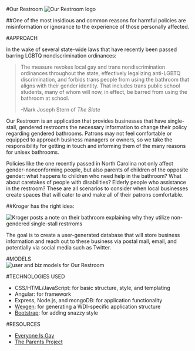 #Our Restroom
![Our Restroom logo](https://i.imgur.com/9DbFG9o.png)

##One of the most insidious and common reasons for harmful policies are misinformation or ignorance to the experience of those personally affected.


#APPROACH

In the wake of several state-wide laws that have recently been passed barring 
LGBTQ nondiscrimination ordinances:

> The measure revokes local gay and trans nondiscrimination ordinances throughout the state, 
> effectively legalizing anti-LGBTQ discrimination, and forbids trans people from using the 
> bathroom that aligns with their gender identity. That includes trans public school students, 
> many of whom will now, in effect, be barred from using the bathroom at school.  
> 
> -Mark Joseph Stern of _The Slate_

Our Restroom is an application that provides businesses that have single-stall, gendered restrooms
the necessary information to change their policy regarding gendered bathrooms. Patrons may not feel comfortable or equipped to approach business managers or owners, so we take the responsibility for getting in touch and informing them of the many reasons for unisex bathrooms. 

Policies like the one recently passed in North Carolina not only affect gender-nonconforming
people, but also parents of children of the opposite gender: what happens to children who
need help in the bathroom? What about caretakes of people with disabilities? Elderly people who 
assistance in the restroom? 
These are all scenarios to consider when local businesses create spaces that will cater
to and make all of their patrons comfortable.

##Kroger has the right idea:  

![Kroger posts a note on their bathroom explaining why they utilize non-gendered single-stall restrroms](https://40.media.tumblr.com/468e9567a4801b118d52cfa93d05cc34/tumblr_o4t2k959eS1qcqoybo1_500.jpg)

The goal is to create a user-generated database that will store business information
and reach out to these business via postal mail, email, and potentially via social 
media such as Twitter.

#MODELS  
![user and biz models for Our Restroom](https://i.imgur.com/V11Z8wp.png)

#TECHNOLOGIES USED  
- CSS/HTML/JavaScript: for basic structure, style, and templating  
- Angular: for framework   
- Express, Node.js, and mongoDB: for application functionality  
- [Wexgen](https://github.com/h4w5/wexgen): for generating a WDI-specific application structure  
- [Bootstrap](http://getbootstrap.com/): for adding snazzy style  





#RESOURCES
- [Everyone Is Gay](http://everyoneisgay.com/)  
- [The Parents Project](http://theparentsproject.com/)


